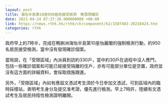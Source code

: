 ```yaml
---
layout: post
title: 海怡半島第10座950居民接受檢測　無發現確診
date: 2021-04-24 07:37:28.000000000 +08:00
link: https://news.rthk.hk/rthk/ch/component/k2/1587483-20210424.htm
categories: rthk
---
```


政府早上約7時半，完成在鴨脷洲海怡半島第10座怡麗閣的強制檢測行動，約950名居民接受檢測，當中沒有發現確診個案。

當局說，在「受限區域」內派員到訪約330戶，當中約30戶在過程中沒人應門，包括一些確診個案和可能已經接受隔離的住戶，亦有可能部分單位是空置，政府並沒有這方面的詳細資料，會採取措施跟進。

另外，「受限區域」內如有應屆文憑試考生須於今日參加文憑試，可到區域內的臨時採樣站，表明考生身分及提交准考證，優先進行檢測。早上7時許，陸續有文憑試考生及居民持陰性檢測證明離開。
